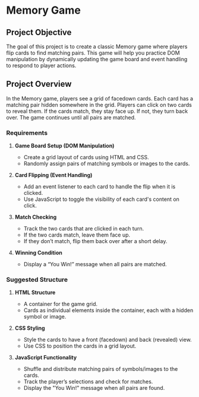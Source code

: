# Memory Game

## Project Objective

The goal of this project is to create a classic Memory game where players flip cards to find matching pairs. This game will help you practice DOM manipulation by dynamically updating the game board and event handling to respond to player actions.

## Project Overview

In the Memory game, players see a grid of facedown cards. Each card has a matching pair hidden somewhere in the grid. Players can click on two cards to reveal them. If the cards match, they stay face up. If not, they turn back over. The game continues until all pairs are matched.

### Requirements

1. **Game Board Setup (DOM Manipulation)**
   - Create a grid layout of cards using HTML and CSS.
   - Randomly assign pairs of matching symbols or images to the cards.

2. **Card Flipping (Event Handling)**
   - Add an event listener to each card to handle the flip when it is clicked.
   - Use JavaScript to toggle the visibility of each card's content on click.

3. **Match Checking**
   - Track the two cards that are clicked in each turn.
   - If the two cards match, leave them face up.
   - If they don’t match, flip them back over after a short delay.

4. **Winning Condition**
   - Display a “You Win!” message when all pairs are matched.

### Suggested Structure

1. **HTML Structure**
   - A container for the game grid.
   - Cards as individual elements inside the container, each with a hidden symbol or image.

2. **CSS Styling**
   - Style the cards to have a front (facedown) and back (revealed) view.
   - Use CSS to position the cards in a grid layout.

3. **JavaScript Functionality**
   - Shuffle and distribute matching pairs of symbols/images to the cards.
   - Track the player’s selections and check for matches.
   - Display the "You Win!" message when all pairs are found.
